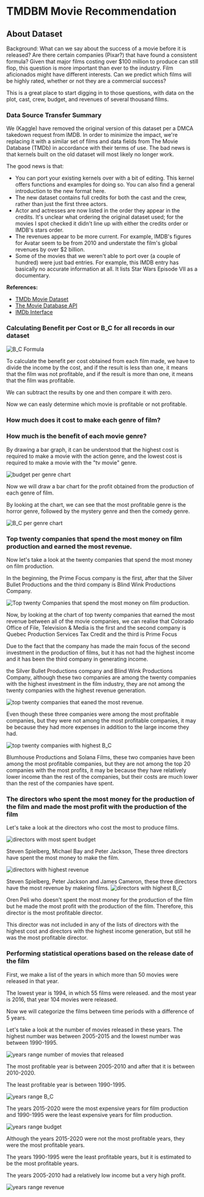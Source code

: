 # TMDBM Movie Recommendation

<h2>About Dataset</h2>
<p> Background: What can we say about the success of a movie before it is released? Are there certain companies (Pixar?) that have found a consistent formula? Given that major films costing over $100 million to produce can still flop, this question is more important than ever to the industry. Film aficionados might have different interests. Can we predict which films will be highly rated, whether or not they are a commercial success? </p>
<p> This is a great place to start digging in to those questions, with data on the plot, cast, crew, budget, and revenues of several thousand films. </p>
<h3>Data Source Transfer Summary</h3>
<p> We (Kaggle) have removed the original version of this dataset per a DMCA takedown request from IMDB. In order to minimize the impact, we're replacing it with a similar set of films and data fields from The Movie Database (TMDb) in accordance with their terms of use. The bad news is that kernels built on the old dataset will most likely no longer work. </p>
<p> The good news is that: </p>
<ul>
   <li> You can port your existing kernels over with a bit of editing. This kernel offers functions and examples for doing so. You can also find a general introduction to the new format here. </li>
   <li> The new dataset contains full credits for both the cast and the crew, rather than just the first three actors. </li>
   <li> Actor and actresses are now listed in the order they appear in the credits. It's unclear what ordering the original dataset used; for the movies I spot checked it didn't line up with either the credits order or IMDB's stars order. </li>
   <li> The revenues appear to be more current. For example, IMDB's figures for Avatar seem to be from 2010 and understate the film's global revenues by over $2 billion. </li>
   <li> Some of the movies that we weren't able to port over (a couple of hundred) were just bad entries. For example, this IMDB entry has basically no accurate information at all. It lists Star Wars Episode VII as a documentary. </li>
</ul>

<p> <strong>References:</strong> </p>
<ul>
   <li> <a href="https://www.kaggle.com/tmdb/tmdb-movie-dataset" target="_blank">TMDb Movie Dataset</a> </li>
   <li> <a href="https://www.themoviedb.org/documentation/api" target="_blank">The Movie Database API</a> </li>
   <li> <a href="https://www.imdb.com/interfaces/" target="_blank">IMDb Interface</a> </li>
</ul>

<h3>Calculating Benefit per Cost or B_C for all records in our dataset</h3>

<img src="https://github.com/Amin1384Movahedi/TMDB_Movie_Recommendation/blob/main/assets/Benefit-Cost-Ratio-Formula.jpg" alt="B_C Formula" />

<p>To calculate the benefit per cost obtained from each film made, we have to divide the income by the cost, and if the result is less than one, it means that the film was not profitable, and if the result is more than one, it means that the film was profitable.</p>
<p>We can subtract the results by one and then compare it with zero.</p>
<p>Now we can easly determine which movie is profitable or not profitable.</p>

<h3>How much does it cost to make each genre of film?</h3>
<h3>How much is the benefit of each movie genre?</h3>

<p>By drawing a bar graph, it can be understood that the highest cost is required to make a movie with the action genre, and the lowest cost is required to make a movie with the "tv movie" genre.</p>

<img src="https://github.com/Amin1384Movahedi/TMDB_Movie_Recommendation/blob/main/assets/Budget_per_Genre.png" alt="budget per genre chart" />

<p>Now we will draw a bar chart for the profit obtained from the production of each genre of film.</p>
<p> By looking at the chart, we can see that the most profitable genre is the horror genre, followed by the mystery genre and then the comedy genre.</p>

<img src="https://github.com/Amin1384Movahedi/TMDB_Movie_Recommendation/blob/main/assets/chart2.png" alt="B_C per genre chart" />

<h3>Top twenty companies that spend the most money on film production and earned the most revenue.</h3>

<p>Now let's take a look at the twenty companies that spend the most money on film production.</p>
<p>In the beginning, the Prime Focus company is the first, after that the Silver Bullet Productions and the third company is Blind Wink Productions Company.</p>

<img src="https://github.com/Amin1384Movahedi/TMDB_Movie_Recommendation/blob/main/assets/chart3.png" alt="Top twenty Companies that spend the most money on film production." />   

<p>Now, by looking at the chart of top twenty companies that earned the most revenue between all of the movie companies, we can realise that Colorado Office of File, Television & Media is the first and the second company is Quebec Production Services Tax Credit and the third is Prime Focus</p>
<p>Due to the fact that the company has made the main focus of the second investment in the production of films, but it has not had the highest income and it has been the third company in generating income.</p>
<p>the Silver Bullet Productions company and Blind Wink Productions Company, although these two companies are among the twenty companies with the highest investment in the film industry, they are not among the twenty companies with the highest revenue generation.</p>

<img src="https://github.com/Amin1384Movahedi/TMDB_Movie_Recommendation/blob/main/assets/chart4.png" alt="top twenty companies that eaned the most revenue." />

<p>Even though these three companies were among the most profitable companies, but they were not among the most profitable companies, it may be because they had more expenses in addition to the large income they had.</p>

<img src="https://github.com/Amin1384Movahedi/TMDB_Movie_Recommendation/blob/main/assets/chart5.png" alt="top twenty companies with highest B_C" />

<p>Blumhouse Productions and Solana Films, these two companies have been among the most profitable companies, but they are not among the top 20 companies with the most profits, it may be because they have relatively lower income than the rest of the companies, but their costs are much lower than the rest of the companies have spent.</p>

<h3>The directors who spent the most money for the production of the film and made the most profit with the production of the film</h3>

<p>Let's take a look at the directors who cost the most to produce films.</p>

<img src="https://github.com/Amin1384Movahedi/TMDB_Movie_Recommendation/blob/main/assets/chart6.png" alt="directors with most spent budget" />

<p>Steven Spielberg, Michael Bay and Peter Jackson, These three directors have spent the most money to make the film.</p>

<img src="https://github.com/Amin1384Movahedi/TMDB_Movie_Recommendation/blob/main/assets/chart7.png" alt="directors with highest revenue" />

<p>Steven Spielberg, Peter Jackson and James Cameron, these three directors have the most revenue by makeing films.

<img src="https://github.com/Amin1384Movahedi/TMDB_Movie_Recommendation/blob/main/assets/chart8.png" alt="directors with highest B_C" />

<p>Oren Peli who doesn't spent the most money for the production of the film but he made the most profit with the production of the film. Therefore, this director is the most profitable director.</p>
<p>This director was not included in any of the lists of directors with the highest cost and directors with the highest income generation, but still he was the most profitable director.</p>

<h3>Performing statistical operations based on the release date of the film</h3>

<p>First, we make a list of the years in which more than 50 movies were released in that year.</p>
<p>The lowest year is 1994, in which 55 films were released. and the most year is 2016, that year 104 movies were released.</p>
<p>Now we will categorize the films between time periods with a difference of 5 years.</p>
<p>Let's take a look at the number of movies released in these years. The highest number was between 2005-2015 and the lowest number was between 1990-1995.</p>

<img src="https://github.com/Amin1384Movahedi/TMDB_Movie_Recommendation/blob/main/assets/chart9.png" alt="years range number of movies that released" />

<p>The most profitable year is between 2005-2010 and after that it is between 2010-2020.</p>
<p>The least profitable year is between 1990-1995.</p>

<img src="https://github.com/Amin1384Movahedi/TMDB_Movie_Recommendation/blob/main/assets/chart9.png" alt="years range B_C" />

<p>The years 2015-2020 were the most expensive years for film production and 1990-1995 were the least expensive years for film production.</p>

<img src="https://github.com/Amin1384Movahedi/TMDB_Movie_Recommendation/blob/main/assets/chart10.png" alt="years range budget" />

<p>Although the years 2015-2020 were not the most profitable years, they were the most profitable years.</p>
<p>The years 1990-1995 were the least profitable years, but it is estimated to be the most profitable years.</p>
<p>The years 2005-2010 had a relatively low income but a very high profit.</p>

<img src="https://github.com/Amin1384Movahedi/TMDB_Movie_Recommendation/blob/main/assets/chart11.png" alt="years range revenue" />
